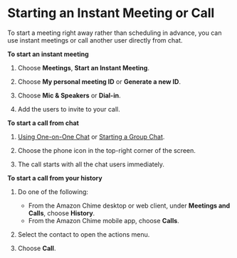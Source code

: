 # Starting an Instant Meeting or Call<a name="start-call"></a>

To start a meeting right away rather than scheduling in advance, you can use instant meetings or call another user directly from chat\.

**To start an instant meeting**

1. Choose **Meetings**, **Start an Instant Meeting**\.

1. Choose **My personal meeting ID** or **Generate a new ID**\.

1. Choose **Mic & Speakers** or **Dial\-in**\.

1. Add the users to invite to your call\.

**To start a call from chat**

1. [Using One\-on\-One Chat](direct-chat.md) or [Starting a Group Chat](group-chat.md)\.

1. Choose the phone icon in the top\-right corner of the screen\.

1. The call starts with all the chat users immediately\.

**To start a call from your history**

1. Do one of the following:
   + From the Amazon Chime desktop or web client, under **Meetings and Calls**, choose **History**\.
   + From the Amazon Chime mobile app, choose **Calls**\.

1. Select the contact to open the actions menu\.

1. Choose **Call**\.